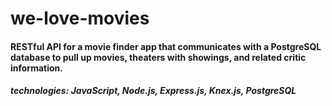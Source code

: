 # we-love-movies

#### RESTful API for a movie finder app that communicates with a PostgreSQL database to pull up movies, theaters with showings, and related critic information.

##### technologies: JavaScript, Node.js, Express.js, Knex.js, PostgreSQL
